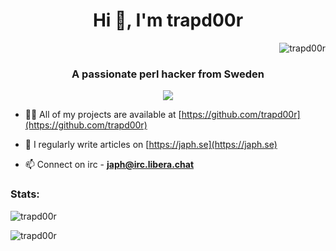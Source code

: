 <h1 align="center">Hi 👋, I'm trapd00r</h1>
<p align="right"> <img src="https://komarev.com/ghpvc/?username=trapd00r&label=Profile%20views&color=0e75b6&style=flat" alt="trapd00r" />
 </p>
<h3 align="center">A passionate perl hacker from Sweden</h3>
<p align="center">
  <a href="https://skillicons.dev">
    <img src="https://skillicons.dev/icons?i=perl,linux,vim,mysql,bash,git,gitlab,github,html,css,js" />
  </a>
</p>





- 👨‍💻 All of my projects are available at [https://github.com/trapd00r](https://github.com/trapd00r)

- 📝 I regularly write articles on [https://japh.se](https://japh.se)

- 📫 Connect on irc - **japh@irc.libera.chat**


<h3 align="left">Stats:</h3>




<p><img align="center" src="https://github-readme-stats.vercel.app/api?username=trapd00r&show_icons=true&locale=en&count_private=true&theme=dark&hide_title=1&include_all_commits=1" alt="trapd00r" /></p>

<p><img align="center" src="https://github-readme-streak-stats.herokuapp.com/?user=trapd00r&theme=dark" alt="trapd00r" /></p>

